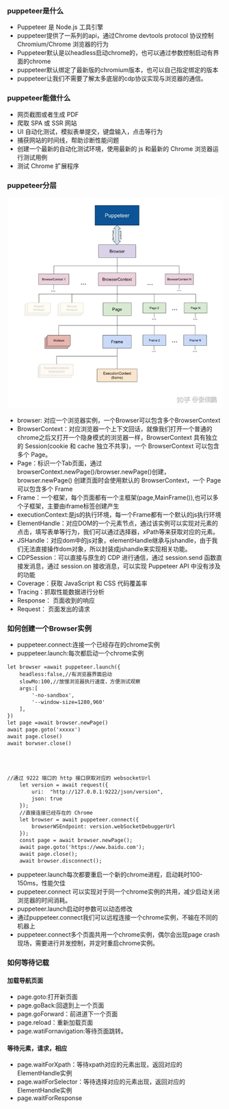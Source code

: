 ### puppeteer是什么
- Puppeteer 是 Node.js 工具引擎
- puppeteer提供了一系列的api，通过Chrome devtools protocol 协议控制Chromium/Chrome 浏览器的行为
- Puppeteer默认是以headless启动chrome的，也可以通过参数控制启动有界面的chrome
- puppeteer默认绑定了最新版的chromium版本，也可以自己指定绑定的版本
- puppeteer让我们不需要了解太多底层的cdp协议实现与浏览器的通信。
### puppeteer能做什么
- 网页截图或者生成 PDF
- 爬取 SPA 或 SSR 网站
- UI 自动化测试，模拟表单提交，键盘输入，点击等行为
- 捕获网站的时间线，帮助诊断性能问题
- 创建一个最新的自动化测试环境，使用最新的 js 和最新的 Chrome 浏览器运行测试用例
- 测试 Chrome 扩展程序
### puppeteer分层
![](../../../images/Pasted%20image%2020240229212637.png)
- browser: 对应一个浏览器实例，一个Browser可以包含多个BrowserContext
- BrowserContext：对应浏览器一个上下文回话，就像我们打开一个普通的chrome之后又打开一个隐身模式的浏览器一样，BrowserContext 具有独立的 Session(cookie 和 cache 独立不共享)，一个 BrowserContext 可以包含多个 Page。
- Page：标识一个Tab页面，通过browserContext.newPage()/browser.newPage()创建，browser.newPage() 创建页面时会使用默认的 BrowserContext，一个 Page 可以包含多个 Frame
- Frame：一个框架，每个页面都有一个主框架(page,MainFrame()),也可以多个子框架，主要由iframe标签创建产生
- executionContext:是js的执行环境，每一个Frame都有一个默认的js执行环境
- ElementHandle：对应DOM的一个元素节点，通过该实例可以实现对元素的点击，填写表单等行为，我们可以通过选择器，xPath等来获取对应的元素。
- JSHandle：对应dom中的js对象，elementHandle继承与jshandle，由于我们无法直接操作dom对象，所以封装成jshandle来实现相关功能。
- CDPSession：可以直接与原生的 CDP 进行通信，通过 session.send 函数直接发消息，通过 session.on 接收消息，可以实现 Puppeteer API 中没有涉及的功能
- Coverage：获取 JavaScript 和 CSS 代码覆盖率
- Tracing：抓取性能数据进行分析
- Response： 页面收到的响应
- Request： 页面发出的请求

### 如何创建一个Browser实例
- puppeteer.connect:连接一个已经存在的chrome实例
- puppeteer.launch:每次都启动一个chrome实例
```
let browser =await puppeteer.launch({
	headless:false,//有浏览器界面启动
	slowMo:100,//放慢浏览器执行速度，方便测试观察
	args:[
		'-no-sandbox',
        '--window-size=1280,960'
	],
})
let page =await browser.newPage()
await page.goto('xxxxx')
await page.close()
await borwser.close()




//通过 9222 端口的 http 接口获取对应的 websocketUrl
    let version = await request({
        uri:  "http://127.0.0.1:9222/json/version",
        json: true
    });
    //直接连接已经存在的 Chrome
    let browser = await puppeteer.connect({
        browserWSEndpoint: version.webSocketDebuggerUrl
    });
    const page = await browser.newPage();
    await page.goto('https://www.baidu.com');
    await page.close();
    await browser.disconnect();

```

- puppeteer.launch每次都要重启一个新的chrome进程，启动耗时100-150ms，性能欠佳
- puppeteer.connect 可以实现对于同一个chrome实例的共用，减少启动关闭浏览器的时间消耗。
- puppeteer.launch启动时参数可以动态修改
- 通过puppeteer.connect我们可以远程连接一个chrome实例，不输在不同的机器上
- puppeteer.connect多个页面共用一个chrome实例，偶尔会出现page crash现场，需要进行并发控制，并定时重启chrome实例。
### 如何等待记载
#### 加载导航页面
- page.goto:打开新页面
- page.goBack:回退到上一个页面
- page.goForward：前进道下一个页面
- page.reload：重新加载页面
- page.watiFornavigation:等待页面跳转。

#### 等待元素，请求，相应
- page.waitForXpath：等待xpath对应的元素出现，返回对应的ElementHandle实例
- page.waitForSelector：等待选择对应的元素出现，返回对应的ElementHandle实例
- page.waitForResponse
